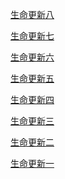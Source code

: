<a href="/node/18902">生命更新八</a>

<a href="/node/18901">生命更新七</a>

<a href="/node/18900">生命更新六</a>

<a href="/node/18899">生命更新五</a>

<a href="/node/18898">生命更新四</a>

<a href="/node/18897">生命更新三</a>

<a href="/node/18896">生命更新二</a>

<a href="/node/18895">生命更新一</a>